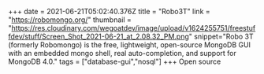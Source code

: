 +++
date = 2021-06-21T05:02:40.376Z
title = "Robo3T"
link = "https://robomongo.org/"
thumbnail = "https://res.cloudinary.com/wegoatdev/image/upload/v1624255751/freestuffdev/stuff/Screen_Shot_2021-06-21_at_2.08.32_PM.png"
snippet="Robo 3T (formerly Robomongo) is the free, lightweight, open-source MongoDB GUI with an embedded mongo shell, real auto-completion, and support for MongoDB 4.0."
tags = ["database-gui","nosql"]
+++
Open source